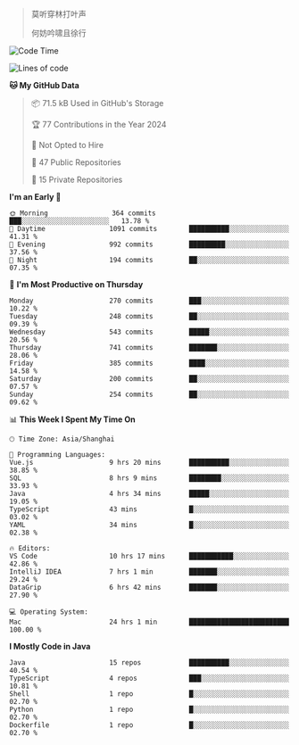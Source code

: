 > 莫听穿林打叶声
> 
> 何妨吟啸且徐行

<!-- ![Github Stats](https://github-readme-stats.vercel.app/api?username=catch6&count_private=true&show_icons=true&theme=gruvbox) -->

<!-- ![Top Langs](https://github-readme-stats.vercel.app/api/top-langs/?username=catch6&layout=compact) -->

<!--START_SECTION:waka-->
![Code Time](http://img.shields.io/badge/Code%20Time-1%2C618%20hrs%2028%20mins-blue)

![Lines of code](https://img.shields.io/badge/From%20Hello%20World%20I%27ve%20Written-9.4%20million%20lines%20of%20code-blue)

**🐱 My GitHub Data** 

> 📦 71.5 kB Used in GitHub's Storage 
 > 
> 🏆 77 Contributions in the Year 2024
 > 
> 🚫 Not Opted to Hire
 > 
> 📜 47 Public Repositories 
 > 
> 🔑 15 Private Repositories 
 > 
**I'm an Early 🐤** 

```text
🌞 Morning                364 commits         ███░░░░░░░░░░░░░░░░░░░░░░   13.78 % 
🌆 Daytime                1091 commits        ██████████░░░░░░░░░░░░░░░   41.31 % 
🌃 Evening                992 commits         █████████░░░░░░░░░░░░░░░░   37.56 % 
🌙 Night                  194 commits         ██░░░░░░░░░░░░░░░░░░░░░░░   07.35 % 
```
📅 **I'm Most Productive on Thursday** 

```text
Monday                   270 commits         ███░░░░░░░░░░░░░░░░░░░░░░   10.22 % 
Tuesday                  248 commits         ██░░░░░░░░░░░░░░░░░░░░░░░   09.39 % 
Wednesday                543 commits         █████░░░░░░░░░░░░░░░░░░░░   20.56 % 
Thursday                 741 commits         ███████░░░░░░░░░░░░░░░░░░   28.06 % 
Friday                   385 commits         ████░░░░░░░░░░░░░░░░░░░░░   14.58 % 
Saturday                 200 commits         ██░░░░░░░░░░░░░░░░░░░░░░░   07.57 % 
Sunday                   254 commits         ██░░░░░░░░░░░░░░░░░░░░░░░   09.62 % 
```


📊 **This Week I Spent My Time On** 

```text
🕑︎ Time Zone: Asia/Shanghai

💬 Programming Languages: 
Vue.js                   9 hrs 20 mins       ██████████░░░░░░░░░░░░░░░   38.85 % 
SQL                      8 hrs 9 mins        ████████░░░░░░░░░░░░░░░░░   33.93 % 
Java                     4 hrs 34 mins       █████░░░░░░░░░░░░░░░░░░░░   19.05 % 
TypeScript               43 mins             █░░░░░░░░░░░░░░░░░░░░░░░░   03.02 % 
YAML                     34 mins             █░░░░░░░░░░░░░░░░░░░░░░░░   02.38 % 

🔥 Editors: 
VS Code                  10 hrs 17 mins      ███████████░░░░░░░░░░░░░░   42.86 % 
IntelliJ IDEA            7 hrs 1 min         ███████░░░░░░░░░░░░░░░░░░   29.24 % 
DataGrip                 6 hrs 42 mins       ███████░░░░░░░░░░░░░░░░░░   27.90 % 

💻 Operating System: 
Mac                      24 hrs 1 min        █████████████████████████   100.00 % 
```

**I Mostly Code in Java** 

```text
Java                     15 repos            ██████████░░░░░░░░░░░░░░░   40.54 % 
TypeScript               4 repos             ███░░░░░░░░░░░░░░░░░░░░░░   10.81 % 
Shell                    1 repo              █░░░░░░░░░░░░░░░░░░░░░░░░   02.70 % 
Python                   1 repo              █░░░░░░░░░░░░░░░░░░░░░░░░   02.70 % 
Dockerfile               1 repo              █░░░░░░░░░░░░░░░░░░░░░░░░   02.70 % 
```




<!--END_SECTION:waka-->
